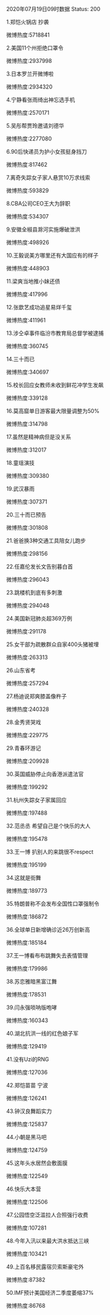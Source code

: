 2020年07月19日09时数据
Status: 200

1.郑恺火锅店 抄袭

微博热度:5718841

2.美国11个州拒绝口罩令

微博热度:2937998

3.日本罗兰开微博啦

微博热度:2934320

4.宁静看张雨绮出神忘选手机

微博热度:2570171

5.吴彤帮贾玲邀请刘德华

微博热度:2277080

6.90后快递员为护小女孩挺身挡刀

微博热度:817462

7.离奇失踪女子家人悬赏10万求线索

微博热度:593829

8.CBA公司CEO王大为辞职

微博热度:534307

9.安徽全椒县滁河实施爆破泄洪

微博热度:498926

10.王毅说美方哪里还有大国应有的样子

微博热度:448903

11.梁爽当地推小妹还债

微博热度:417996

12.张歆艺成功追星易烊千玺

微博热度:411961

13.涉仝卓事件临汾市教育局总督学被逮捕

微博热度:360745

14.三十而已

微博热度:340697

15.校长回应女教师未收到鲜花冲学生发飙

微博热度:339128

16.莫高窟单日游客最大限量调整为50%

微博热度:314798

17.虽然是精神病但是没关系

微博热度:312017

18.童瑶演技

微博热度:309380

19.武汉暴雨

微博热度:307371

20.三十而已预告

微博热度:301808

21.爸爸换3种交通工具陪女儿跑步

微博热度:298156

22.任嘉伦发长文告别暮白首

微博热度:296043

23.跳楼机到底有多刺激

微博热度:294048

24.美国新冠肺炎超369万例

微博热度:291178

25.女干部为疏散群众自家400头猪被埋

微博热度:263313

26.山东省考

微博热度:257294

27.杨迪说郑爽膝盖像杵子

微博热度:240328

28.金秀贤哭戏

微博热度:229775

29.青春环游记

微博热度:209928

30.英国威胁停止向香港派遣法官

微博热度:199292

31.杭州失踪女子家属回应

微博热度:197488

32.范丞丞 希望自己是个快乐的大人

微博热度:195478

33.王一博 扒别人的来跳很不respect

微博热度:195199

34.这就是街舞

微博热度:189773

35.特朗普称不会发布全国性口罩强制令

微博热度:186872

36.全球单日新增确诊近26万创新高

微博热度:185184

37.王一博看布布跳舞失去表情管理

微博热度:179986

38.苏恋雅暗黑富江舞

微博热度:178531

39.闫永强唢呐版咆哮

微博热度:160343

40.湖北抗洪一线的红色娘子军

微博热度:129419

41.没有Uzi的RNG

微博热度:127036

42.郑恺苗苗 宁波

微博热度:126241

43.钟汉良舞蹈实力

微博热度:125837

44.小朝是黑马吧

微博热度:124759

45.这年头水居然会敷面膜

微博热度:122549

46.快乐大本营

微博热度:122506

47.公园悟空泛滥拉人合照强行收费

微博热度:107281

48.今年入汛以来最大洪水抵达三峡

微博热度:103421

49.上百名移民露宿贝索斯豪宅外

微博热度:87382

50.IMF预计美国经济二季度萎缩37%

微博热度:86768

